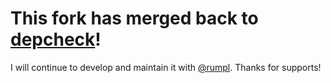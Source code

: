 # This fork has merged back to [depcheck](https://github.com/depcheck/depcheck)!

I will continue to develop and maintain it with [@rumpl](https://github.com/rumpl). Thanks for supports!

